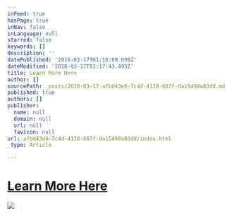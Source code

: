```yaml
---
inFeed: true
hasPage: true
inNav: false
inLanguage: null
starred: false
keywords: []
description: ''
datePublished: '2016-03-17T01:18:09.898Z'
dateModified: '2016-03-17T01:17:43.495Z'
title: Learn More Here
author: []
sourcePath: _posts/2016-03-17-afbd43e6-7c4d-4138-867f-0a15498a83dd.md
published: true
authors: []
publisher:
  name: null
  domain: null
  url: null
  favicon: null
url: afbd43e6-7c4d-4138-867f-0a15498a83dd/index.html
_type: Article

---
```

# [Learn More Here][0]
![](https://the-grid-user-content.s3-us-west-2.amazonaws.com/8238a6ee-4e7c-43f8-b2c4-568ee8763dad.jpg)

[0]: https://www.udemy.com/sparkwords/